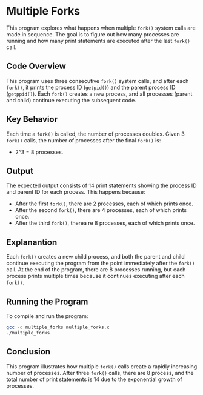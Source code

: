 # Multiple Forks

This program explores what happens when multiple `fork()` system calls are made in sequence. The goal is to figure out how many processes are running and how many print statements are executed after the last `fork()` call.

## Code Overview

This program uses three consecutive `fork()` system calls, and after each `fork()`, it prints the process ID (`getpid()`) and the parent process ID (`getppid()`). Each `fork()` creates a new process, and all processes (parent and child) continue executing the subsequent code.

## Key Behavior

Each time a `fork()` is called, the number of processes doubles. Given 3 `fork()` calls, the number of processes after the final `fork()` is:
- 2^3 = 8 processes.

## Output

The expected output consists of 14 print statements showing the process ID and parent ID for each process. This happens because:
- After the first `fork()`, there are 2 processes, each of which prints once.
- After the second `fork()`, there are 4 processes, each of which prints once.
- After the third `fork()`, therea re 8 processes, each of which prints once.

## Explanantion

Each `fork()` creates a new child process, and both the parent and child continue executing the program from the point immediately after the `fork()` call. At the end of the program, there are 8 processes running, but each process prints multiple times because it continues executing after each `fork()`.

## Running the Program

To compile and run the program:
```bash
gcc -o multiple_forks multiple_forks.c
./multiple_forks
```

## Conclusion

This program illustrates how multiple `fork()` calls create a rapidly increasing number of processes. After three `fork()` calls, there are 8 process, and the total number of print statements is 14 due to the exponential growth of processes.